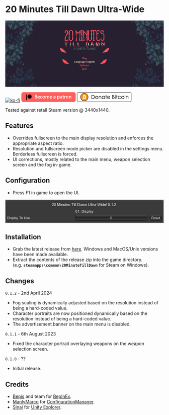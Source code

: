 # 20 Minutes Till Dawn Ultra-Wide

![Game Logo](display.png)<br>

[![ko-fi](https://ko-fi.com/img/githubbutton_sm.svg)](https://ko-fi.com/F2F2DI3WA) [![patreon](../donations/patreon.png)](https://www.patreon.com/p1xel8ted) [![bitcoin](../donations/bitcoin.png)](bitcoin:bc1qfvzws9kgr3jvpnmvty6w8lusgqxt0pvdjrwvrt)

Tested against retail Steam version @ 3440x1440.

## Features
- Overrides fullscreen to the main display resolution and enforces the appropriate aspect ratio.
- Resolution and fullscreen mode picker are disabled in the settings menu. Borderless fullscreen is forced.
- UI corrections, mostly related to the main menu, weapon selection screen and the fog in-game.

## Configuration
- Press F1 in game to open the UI.

![Settings](settings.png)<br>

## Installation
- Grab the latest release from [here](https://github.com/p1xel8ted/UltrawideFixes/releases/tag/20MinutesTillDawn). Windows and MacOS/Unix versions have been made available.
- Extract the contents of the release zip into the game directory.<br />(e.g. **`steamapps\common\20MinuteTillDawn`** for Steam on Windows).

## Changes

`0.1.2` - 2nd April 2024
- Fog scaling is dynamically adjusted based on the resolution instead of being a hard-coded value.
- Character portraits are now positioned dynamically based on the resolution instead of being a hard-coded value.
- The advertisement banner on the main menu is disabled.

`0.1.1` - 6th August 2023
- Fixed the character portrait overlaying weapons on the weapon selection screen.

`0.1.0` - ??
- Initial release.

## Credits
- [Bepis](https://github.com/bbepis) and team for [BepInEx](https://github.com/BepInEx/BepInEx).
- [ManlyMarco](https://github.com/ManlyMarco) for [ConfigurationManager](https://github.com/BepInEx/BepInEx.ConfigurationManager).
- [Sinai]() for [Unity Explorer](https://github.com/sinai-dev/UnityExplorer).